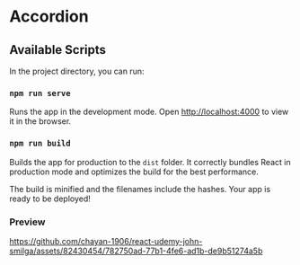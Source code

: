 # Accordion

## Available Scripts

In the project directory, you can run:

### `npm run serve`

Runs the app in the development mode.
Open [http://localhost:4000](http://localhost:4000) to view it in the browser.

### `npm run build`

Builds the app for production to the `dist` folder.
It correctly bundles React in production mode and optimizes the build for the best performance.

The build is minified and the filenames include the hashes.
Your app is ready to be deployed!

### Preview
https://github.com/chayan-1906/react-udemy-john-smilga/assets/82430454/782750ad-77b1-4fe6-ad1b-de9b51274a5b
